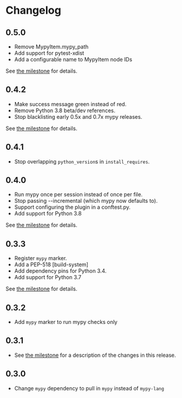 # Changelog

## 0.5.0
* Remove MypyItem.mypy_path
* Add support for pytest-xdist
* Add a configurable name to MypyItem node IDs

See [the milestone](https://github.com/dbader/pytest-mypy/milestone/9) for details.

## 0.4.2
* Make success message green instead of red.
* Remove Python 3.8 beta/dev references.
* Stop blacklisting early 0.5x and 0.7x mypy releases.

See [the milestone](https://github.com/dbader/pytest-mypy/milestone/8) for details.

## 0.4.1
* Stop overlapping `python_version`s in `install_requires`.

## 0.4.0
* Run mypy once per session instead of once per file.
* Stop passing --incremental (which mypy now defaults to).
* Support configuring the plugin in a conftest.py.
* Add support for Python 3.8

See [the milestone](https://github.com/dbader/pytest-mypy/milestone/6) for details.

## 0.3.3
* Register `mypy` marker.
* Add a PEP-518 [build-system]
* Add dependency pins for Python 3.4.
* Add support for Python 3.7

See [the milestone](https://github.com/dbader/pytest-mypy/milestone/3) for details.

## 0.3.2
* Add `mypy` marker to run mypy checks only

## 0.3.1
* See [the milestone](https://github.com/dbader/pytest-mypy/milestone/1?closed=1) for a description of the changes in this release.

## 0.3.0
* Change `mypy` dependency to pull in `mypy` instead of `mypy-lang`
